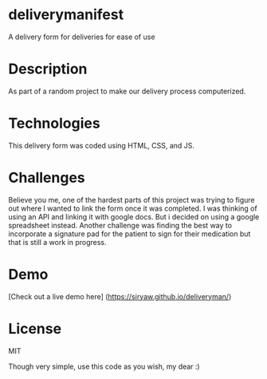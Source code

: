 # deliverymanifest
A delivery form for deliveries for ease of use

# Description

As part of a random project to make our delivery process computerized. 

#  Technologies

This delivery form was coded using HTML, CSS, and JS.

# Challenges

Believe you me, one of the hardest parts of this project was trying to figure out where I wanted to link the form once it was completed. I was thinking of using an API and linking it with google docs. But i decided on using a google spreadsheet instead. Another challenge was finding the best way to incorporate a signature pad for the patient to sign for their medication but that is still a work in progress. 

# Demo

[Check out a live demo here] (https://siryaw.github.io/deliveryman/)

# License

MIT 

Though very simple, use this code as you wish, my dear :) 


